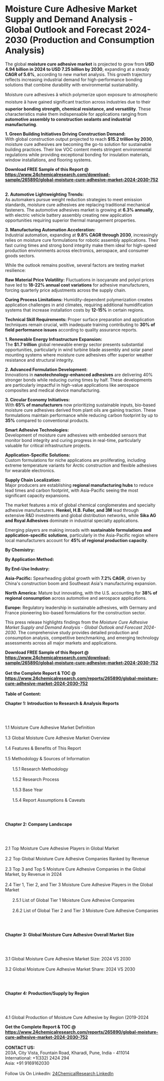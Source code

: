 <h1>Moisture Cure Adhesive Market Supply and Demand Analysis - Global Outlook and Forecast 2024-2030 (Production and Consumption Analysis)</h1><p>The global <strong>moisture cure adhesive market</strong> is projected to grow from <strong>USD 4.94 billion in 2024 to USD 7.25 billion by 2030</strong>, expanding at a steady <strong>CAGR of 5.6%</strong>, according to new market analysis. This growth trajectory reflects increasing industrial demand for high-performance bonding solutions that combine durability with environmental sustainability.</p><p>Moisture cure adhesives â which polymerize upon exposure to atmospheric moisture â have gained significant traction across industries due to their <strong>superior bonding strength, chemical resistance, and versatility</strong>. These characteristics make them indispensable for applications ranging from <strong>automotive assembly to construction sealants and industrial manufacturing</strong>.</p><p><strong>1. Green Building Initiatives Driving Construction Demand:</strong><br>
With global construction output projected to reach <strong>$15.2 trillion by 2030</strong>, moisture cure adhesives are becoming the go-to solution for sustainable building practices. Their low VOC content meets stringent environmental regulations while providing exceptional bonding for insulation materials, window installations, and flooring systems.</p><div><b>Download FREE Sample of this Report @ 
            <a href="https://www.24chemicalresearch.com/download-sample/265890/global-moisture-cure-adhesive-market-2024-2030-752">
            https://www.24chemicalresearch.com/download-sample/265890/global-moisture-cure-adhesive-market-2024-2030-752</a></b></div><br><p><strong>2. Automotive Lightweighting Trends:</strong><br>
As automakers pursue weight reduction strategies to meet emission standards, moisture cure adhesives are replacing traditional mechanical fasteners. The automotive adhesives market is growing at <strong>6.3% annually</strong>, with electric vehicle battery assembly creating new application opportunities requiring superior thermal management properties.</p><p><strong>3. Manufacturing Automation Acceleration:</strong><br>
Industrial automation, expanding at <strong>9.8% CAGR through 2030</strong>, increasingly relies on moisture cure formulations for robotic assembly applications. Their fast curing times and strong bond integrity make them ideal for high-speed production environments across electronics, aerospace, and consumer goods sectors.</p><p>While the outlook remains positive, several factors are testing market resilience:</p><p><strong>Raw Material Price Volatility:</strong> Fluctuations in isocyanate and polyol prices have led to <strong>18-22% annual cost variations</strong> for adhesive manufacturers, forcing quarterly price adjustments across the supply chain.</p><p><strong>Curing Process Limitations:</strong> Humidity-dependent polymerization creates application challenges in arid climates, requiring additional humidification systems that increase installation costs by <strong>12-15%</strong> in certain regions.</p><p><strong>Technical Skill Requirements:</strong> Proper surface preparation and application techniques remain crucial, with inadequate training contributing to <strong>30% of field performance issues</strong> according to quality assurance reports.</p><p><strong>1. Renewable Energy Infrastructure Expansion:</strong><br>
The <strong>$1.7 trillion</strong> global renewable energy sector presents substantial opportunities, particularly in wind turbine blade assembly and solar panel mounting systems where moisture cure adhesives offer superior weather resistance and structural integrity.</p><p><strong>2. Advanced Formulation Development:</strong><br>
Innovations in <strong>nanotechnology-enhanced adhesives</strong> are delivering 40% stronger bonds while reducing curing times by half. These developments are particularly impactful in high-value applications like aerospace composites and medical device manufacturing.</p><p><strong>3. Circular Economy Initiatives:</strong><br>
With <strong>65% of manufacturers</strong> now prioritizing sustainable inputs, bio-based moisture cure adhesives derived from plant oils are gaining traction. These formulations maintain performance while reducing carbon footprint by up to <strong>35%</strong> compared to conventional products.</p><p><strong>Smart Adhesive Technologies:</strong><br>
	Development of moisture cure adhesives with embedded sensors that monitor bond integrity and curing progress in real-time, particularly valuable for critical infrastructure projects.</p><p><strong>Application-Specific Solutions:</strong><br>
	Custom formulations for niche applications are proliferating, including extreme temperature variants for Arctic construction and flexible adhesives for wearable electronics.</p><p><strong>Supply Chain Localization:</strong><br>
	Major producers are establishing <strong>regional manufacturing hubs</strong> to reduce lead times and carbon footprint, with Asia-Pacific seeing the most significant capacity expansions.</p><p>The market features a mix of global chemical conglomerates and specialty adhesive manufacturers. <strong>Henkel, H.B. Fuller, and 3M</strong> lead through extensive R&amp;D investments and global distribution networks, while <strong>Sika AG and Royal Adhesives</strong> dominate in industrial specialty applications.</p><p>Emerging players are making inroads with <strong>sustainable formulations and application-specific solutions</strong>, particularly in the Asia-Pacific region where local manufacturers account for <strong>45% of regional production capacity</strong>.</p><p><strong>By Chemistry:</strong></p><p><strong>By Application Method:</strong></p><p><strong>By End-Use Industry:</strong></p><p><strong>Asia-Pacific:</strong> Spearheading global growth with <strong>7.2% CAGR</strong>, driven by China's construction boom and Southeast Asia's manufacturing expansion.</p><p><strong>North America:</strong> Mature but innovating, with the U.S. accounting for <strong>38% of regional consumption</strong> across automotive and aerospace applications.</p><p><strong>Europe:</strong> Regulatory leadership in sustainable adhesives, with Germany and France pioneering bio-based formulations for the construction sector.</p><p>This press release highlights findings from the <em>Moisture Cure Adhesive Market Supply and Demand Analysis - Global Outlook and Forecast 2024-2030</em>. The comprehensive study provides detailed production and consumption analysis, competitive benchmarking, and emerging technology assessments across all major markets and applications.</p><div><b>Download FREE Sample of this Report @ 
            <a href="https://www.24chemicalresearch.com/download-sample/265890/global-moisture-cure-adhesive-market-2024-2030-752">
            https://www.24chemicalresearch.com/download-sample/265890/global-moisture-cure-adhesive-market-2024-2030-752</a></b></div><br><div><b>Get the Complete Report & TOC @ 
            <a href="https://www.24chemicalresearch.com/reports/265890/global-moisture-cure-adhesive-market-2024-2030-752">
            https://www.24chemicalresearch.com/reports/265890/global-moisture-cure-adhesive-market-2024-2030-752</a></b></div><br>
            <b>Table of Content:</b><p><p><strong>Chapter 1: Introduction to Research &amp; Analysis Reports</strong></p><br />
<br />
<p>1.1 Moisture Cure Adhesive  Market Definition<br /><br />
1.3 Global Moisture Cure Adhesive  Market Overview<br /><br />
1.4 Features &amp; Benefits of This Report<br /><br />
1.5 Methodology &amp; Sources of Information<br /><br />
&nbsp;&nbsp;&nbsp;&nbsp;&nbsp; 1.5.1 Research Methodology<br /><br />
&nbsp;&nbsp;&nbsp;&nbsp;&nbsp; 1.5.2 Research Process<br /><br />
&nbsp;&nbsp;&nbsp;&nbsp;&nbsp; 1.5.3 Base Year<br /><br />
&nbsp;&nbsp;&nbsp;&nbsp;&nbsp; 1.5.4 Report Assumptions &amp; Caveats</p><br />
<br />
<p><strong>Chapter 2: Company Landscape</strong></p><br />
<br />
<p>2.1 Top Moisture Cure Adhesive  Players in Global Market<br /><br />
2.2 Top Global Moisture Cure Adhesive  Companies Ranked by Revenue<br /><br />
2.3 Top 3 and Top 5 Moisture Cure Adhesive  Companies in the Global Market, by Revenue in 2024<br /><br />
2.4 Tier 1, Tier 2, and Tier 3 Moisture Cure Adhesive  Players in the Global Market<br /><br />
&nbsp;&nbsp;&nbsp;&nbsp;&nbsp; 2.5.1 List of Global Tier 1 Moisture Cure Adhesive  Companies<br /><br />
&nbsp;&nbsp;&nbsp;&nbsp;&nbsp; 2.6.2 List of Global Tier 2 and Tier 3 Moisture Cure Adhesive  Companies</p><br />
<br />
<p><strong>Chapter 3: Global Moisture Cure Adhesive  Overall Market Size</strong></p><br />
<br />
<p>3.1 Global Moisture Cure Adhesive  Market Size: 2024 VS 2030<br /><br />
3.2 Global Moisture Cure Adhesive  Market Share: 2024 VS 2030</p><br />
<br />
<p><strong>Chapter 4: Production/Supply by Region</strong></p><br />
<br />
<p>4.1 Global Production of Moisture Cure Adhesive  by Region (2019-2024</p><div><b>Get the Complete Report & TOC @ 
            <a href="https://www.24chemicalresearch.com/reports/265890/global-moisture-cure-adhesive-market-2024-2030-752">
            https://www.24chemicalresearch.com/reports/265890/global-moisture-cure-adhesive-market-2024-2030-752</a></b></div><br><b>CONTACT US:</b><br>
            203A, City Vista, Fountain Road, Kharadi, Pune, India - 411014<br>
            International: +1(332) 2424 294<br>
            Asia: +91 9169162030 <br><br>
            Follow Us On LinkedIn: <a href="https://www.linkedin.com/company/24chemicalresearch/">24ChemicalResearch LinkedIn</a>
